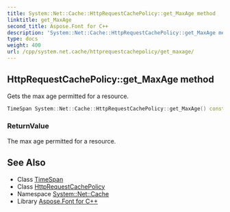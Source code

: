 ```yaml
---
title: System::Net::Cache::HttpRequestCachePolicy::get_MaxAge method
linktitle: get_MaxAge
second_title: Aspose.Font for C++
description: 'System::Net::Cache::HttpRequestCachePolicy::get_MaxAge method. Gets the max age permitted for a resource in C++.'
type: docs
weight: 400
url: /cpp/system.net.cache/httprequestcachepolicy/get_maxage/
---
```

## HttpRequestCachePolicy::get_MaxAge method


Gets the max age permitted for a resource.

```cpp
TimeSpan System::Net::Cache::HttpRequestCachePolicy::get_MaxAge() const
```


### ReturnValue

The max age permitted for a resource.

## See Also

* Class [TimeSpan](../../../system/timespan/)
* Class [HttpRequestCachePolicy](../)
* Namespace [System::Net::Cache](../../)
* Library [Aspose.Font for C++](../../../)
